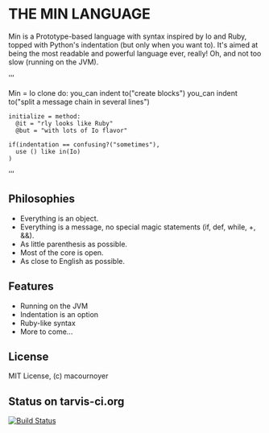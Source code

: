 
# THE MIN LANGUAGE

Min is a Prototype-based language with syntax inspired by Io and Ruby, topped
with Python's indentation (but only when you want to). It's aimed at being the
most readable and powerful language ever, really!
Oh, and not too slow (running on the JVM).


‘‘‘

  Min = Io clone do:
    you_can indent to("create blocks")
    you_can indent
            to("split a message chain in several lines")
    
    initialize = method:
      @it = "rly looks like Ruby"
      @but = "with lots of Io flavor"
      
    if(indentation == confusing?("sometimes"),
      use () like in(Io)
    )
‘‘‘

## Philosophies
* Everything is an object.
* Everything is a message, no special magic statements (if, def, while, +, &&).
* As little parenthesis as possible.
* Most of the core is open.
* As close to English as possible.

## Features
* Running on the JVM
* Indentation is an option
* Ruby-like syntax
* More to come...

## License
MIT License, (c) macournoyer

## Status on tarvis-ci.org
[![Build Status](https://travis-ci.org/ker2x/min.svg?branch=master)](https://travis-ci.org/ker2x/min)

